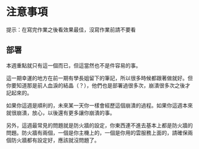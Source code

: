 # 注意事項

提示：在寫完作業之後看效果最佳，沒寫作業前請不要看

## 部署

本週重點就只有這一個而已，但這當然也不是件容易的事。

這一期幸運的地方在前一期有學長姐留下的筆記，所以很多時候都跟著做就好。但你要知道那是前人血淚的結晶（？），他們也是部署過很多次，崩潰很多次之後才記起來的。

如果你這週是順利的，未來某一天你一樣會經歷這個崩潰的過程。如果你這週本來就很崩潰，放心，以後還有更多讓你崩潰的事。

另外，這週最常見的問題就是防火牆的設定，你東西連不進去基本上都是防火牆的問題。防火牆有兩個，一個是你主機上的，一個是你用的雲服務上面的，請確保兩個防火牆都有設定好，應該就沒問題了。



